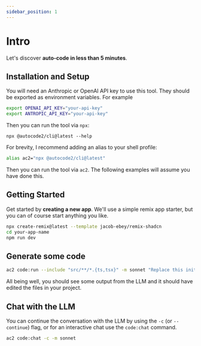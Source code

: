 ```yaml
---
sidebar_position: 1
---
```


# Intro

Let's discover **auto-code in less than 5 minutes**.

## Installation and Setup

You will need an Anthropic or OpenAI API key to use this tool. They should be exported as environment variables. For example

```bash
export OPENAI_API_KEY="your-api-key"
export ANTROPIC_API_KEY="your-api-key"
```

Then you can run the tool via `npx`:

```base
npx @autocode2/cli@latest --help
```

For brevity, I recommend adding an alias to your shell profile:

```bash
alias ac2="npx @autocode2/cli@latest"
```

Then you can run the tool via `ac2`.  The following examples will assume you have done this.

## Getting Started

Get started by **creating a new app**.  We'll use a simple remix app starter, but you can of course start anything you like.

```bash
npx create-remix@latest --template jacob-ebey/remix-shadcn
cd your-app-name
npm run dev
```

## Generate some code

```bash
ac2 code:run --include "src/**/*.{ts,tsx}" -m sonnet "Replace this initial starter app with a simple todo app"
```

All being well, you should see some output from the LLM and it should have edited the files in your project.

## Chat with the LLM

You can continue the conversation with the LLM by using the `-c` (or `--continue`) flag, or for an interactive chat use the `code:chat` command.

```bash
ac2 code:chat -c -m sonnet
```


